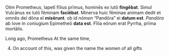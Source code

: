Olim Prometheus, Iapetī fīlius prīmus, hominēs ex lutō **fingēbat**. Simul Vulcānus ex lutō fēminam **faciēbat**. Minerva huic fēminae animam
dedit et omnēs deī dōna eī **misērunt**. ob id *nōmen* “Pandōra” ei **datum est**. *Pandōra* ab Iove in coniugium Epimetheō **data est**. Fīlia eōrum 
erat Pyrrha, prīma mortālis.

Long ago, Prometheus
At the same time, 

4. On account of this, was given the name the women of all gifts 
